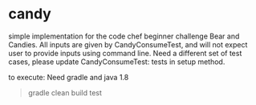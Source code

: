 # candy
simple implementation for the code chef beginner challenge Bear and Candies. All inputs are given by CandyConsumeTest, and will not expect user to provide inputs using command line. 
Need a different set of test cases, please update CandyConsumeTest: tests in setup method. 

to execute:
Need gradle and java 1.8
> gradle clean build test
